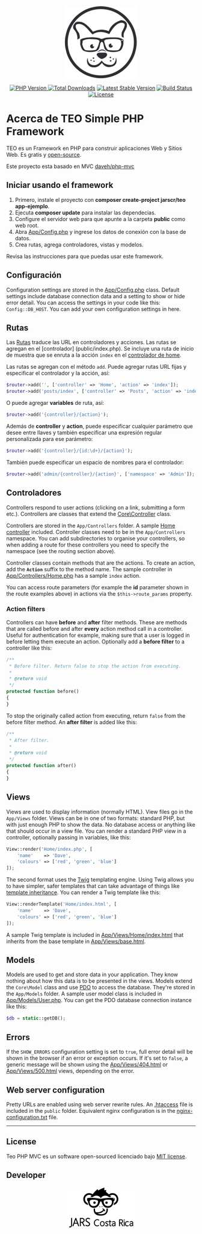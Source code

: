 <p align="center"><a href="https://jarscr.com" target="_blank"><img src="https://raw.githubusercontent.com/jarscr/teo/master/public/static/img/logos/logo-teo.png" width="192"></a></p>


<p align="center">
<a href="https://packagist.org/packages/jarscr/teo"><img src="https://img.shields.io/badge/PHP-^7.3-brightgreen.svg" alt="PHP Version">
<a href="https://packagist.org/packages/jarscr/teo"><img src="https://img.shields.io/packagist/dt/jarscr/teo" alt="Total Downloads"></a>
<a href="https://packagist.org/packages/jarscr/teo"><img src="https://img.shields.io/packagist/v/jarscr/teo" alt="Latest Stable Version"></a>
<a href="https://packagist.org/packages/jarscr/teo"><img src="https://api.travis-ci.com/jarscr/teo.svg" alt="Build Status">
<a href="https://packagist.org/packages/jarscr/teo"><img src="https://img.shields.io/packagist/l/jarscr/teo" alt="License"></a>
</p>

# Acerca de TEO Simple PHP Framework

TEO es un Framework en PHP para construir aplicaciones Web y Sitios Web. Es gratis y [open-source](LICENSE). 

Este proyecto esta basado en MVC <a href="https://github.com/daveh/php-mvc">daveh/php-mvc</a>

## Iniciar usando el framework

1. Primero, instale el proyecto con **composer create-project jarscr/teo app-ejemplo**.
1. Ejecuta **composer update** para instalar las dependecias.
1. Configure el servidor web para que apunte a la carpeta **public** como web root.
1. Abra [App/Config.php](App/Config.php) y ingrese los datos de conexión con la base de datos.
1. Crea rutas, agrega controladores, vistas y modelos.

Revisa las instrucciones para que puedas usar este framework.

## Configuración

Configuration settings are stored in the [App/Config.php](App/Config.php) class. Default settings include database connection data and a setting to show or hide error detail. You can access the settings in your code like this: `Config::DB_HOST`. You can add your own configuration settings in here.

## Rutas

Las [Rutas](Core/Router.php) traduce las URL en controladores y acciones. Las rutas se agregan en el [controlador] (public/index.php). Se incluye una ruta de inicio de muestra que se enruta a la acción `index` en el [controlador de home](App/Controllers/Home.php).

Las rutas se agregan con el método `add`. Puede agregar rutas URL fijas y especificar el controlador y la acción, así:

```php
$router->add('', ['controller' => 'Home', 'action' => 'index']);
$router->add('posts/index', ['controller' => 'Posts', 'action' => 'index']);
```

O puede agregar **variables** de ruta, así:

```php
$router->add('{controller}/{action}');
```

Además de **controller** y **action**, puede especificar cualquier parámetro que desee entre llaves y también especificar una expresión regular personalizada para ese parámetro:

```php
$router->add('{controller}/{id:\d+}/{action}');
```

También puede especificar un espacio de nombres para el controlador:

```php
$router->add('admin/{controller}/{action}', ['namespace' => 'Admin']);
```

## Controladores

Controllers respond to user actions (clicking on a link, submitting a form etc.). Controllers are classes that extend the [Core\Controller](Core/Controller.php) class.

Controllers are stored in the `App/Controllers` folder. A sample [Home controller](App/Controllers/Home.php) included. Controller classes need to be in the `App/Controllers` namespace. You can add subdirectories to organise your controllers, so when adding a route for these controllers you need to specify the namespace (see the routing section above).

Controller classes contain methods that are the actions. To create an action, add the **`Action`** suffix to the method name. The sample controller in [App/Controllers/Home.php](App/Controllers/Home.php) has a sample `index` action.

You can access route parameters (for example the **id** parameter shown in the route examples above) in actions via the `$this->route_params` property.

### Action filters

Controllers can have **before** and **after** filter methods. These are methods that are called before and after **every** action method call in a controller. Useful for authentication for example, making sure that a user is logged in before letting them execute an action. Optionally add a **before filter** to a controller like this:

```php
/**
 * Before filter. Return false to stop the action from executing.
 *
 * @return void
 */
protected function before()
{
}
```

To stop the originally called action from executing, return `false` from the before filter method. An **after filter** is added like this:

```php
/**
 * After filter.
 *
 * @return void
 */
protected function after()
{
}
```

## Views

Views are used to display information (normally HTML). View files go in the `App/Views` folder. Views can be in one of two formats: standard PHP, but with just enough PHP to show the data. No database access or anything like that should occur in a view file. You can render a standard PHP view in a controller, optionally passing in variables, like this:

```php
View::render('Home/index.php', [
    'name'    => 'Dave',
    'colours' => ['red', 'green', 'blue']
]);
```

The second format uses the [Twig](http://twig.sensiolabs.org/) templating engine. Using Twig allows you to have simpler, safer templates that can take advantage of things like [template inheritance](http://twig.sensiolabs.org/doc/templates.html#template-inheritance). You can render a Twig template like this:

```php
View::renderTemplate('Home/index.html', [
    'name'    => 'Dave',
    'colours' => ['red', 'green', 'blue']
]);
```

A sample Twig template is included in [App/Views/Home/index.html](App/Views/Home/index.html) that inherits from the base template in [App/Views/base.html](App/Views/base.html).

## Models

Models are used to get and store data in your application. They know nothing about how this data is to be presented in the views. Models extend the `Core\Model` class and use [PDO](http://php.net/manual/en/book.pdo.php) to access the database. They're stored in the `App/Models` folder. A sample user model class is included in [App/Models/User.php](App/Models/User.php). You can get the PDO database connection instance like this:

```php
$db = static::getDB();
```

## Errors

If the `SHOW_ERRORS` configuration setting is set to `true`, full error detail will be shown in the browser if an error or exception occurs. If it's set to `false`, a generic message will be shown using the [App/Views/404.html](App/Views/404.html) or [App/Views/500.html](App/Views/500.html) views, depending on the error.

## Web server configuration

Pretty URLs are enabled using web server rewrite rules. An [.htaccess](public/.htaccess) file is included in the `public` folder. Equivalent nginx configuration is in the [nginx-configuration.txt](nginx-configuration.txt) file.

---

## License

Teo PHP MVC es un software open-sourced licenciado bajo [MIT license](https://opensource.org/licenses/MIT).

## Developer

<p align="center"><a href="https://jarscr.com" target="_blank"><img src="https://raw.githubusercontent.com/jarscr/teo/master/public/static/img/logos/logo-jarscr.png" width="182"></a></p>

